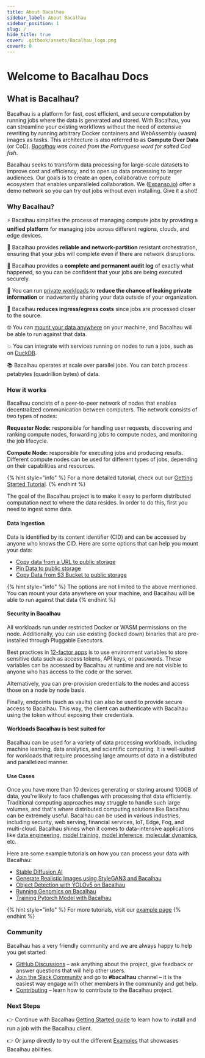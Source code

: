 ```yaml
---
title: About Bacalhau
sidebar_label: About Bacalhau
sidebar_position: 1
slug: /
hide_title: true
cover: .gitbook/assets/Bacalhau_logo.png
coverY: 0
---
```


# Welcome to Bacalhau Docs

## What is Bacalhau?

Bacalhau is a platform for fast, cost efficient, and secure computation by running jobs where the data is generated and stored. With Bacalhau, you can streamline your existing workflows without the need of extensive rewriting by running arbitrary Docker containers and WebAssembly (wasm) images as tasks. This architecture is also referred to as **Compute Over Data** (or CoD). [_Bacalhau_](https://translate.google.com/?sl=pt\&tl=en\&text=bacalhau\&op=translate) _was coined from the Portuguese word for salted Cod fish_.

Bacalhau seeks to transform data processing for large-scale datasets to improve cost and efficiency, and to open up data processing to larger audiences. Our goals is to create an open, collaborative compute ecosystem that enables unparalleled collaboration. We ([Expanso.io](https://expanso.io)) offer a demo network so you can try out jobs without even installing. Give it a shot!

### Why Bacalhau?

⚡️ Bacalhau simplifies the process of managing compute jobs by providing a **unified platform** for managing jobs across different regions, clouds, and edge devices.

🤝 Bacalhau provides **reliable and network-partition** resistant orchestration, ensuring that your jobs will complete even if there are network disruptions.

🚨 Bacalhau provides a **complete and permanent audit log** of exactly what happened, so you can be confident that your jobs are being executed securely.

🔐 You can run [private workloads](setting-up/networking-instructions/private-cluster.md) to **reduce the chance of leaking private information** or inadvertently sharing your data outside of your organization.

💸 Bacalhau **reduces ingress/egress costs** since jobs are processed closer to the source.

🤓 You can [mount your data anywhere](./#data-ingestion) on your machine, and Bacalhau will be able to run against that data.

💥 You can integrate with services running on nodes to run a jobs, such as on [DuckDB](examples/data-engineering/index.md).

📚 Bacalhau operates at scale over parallel jobs. You can batch process petabytes (quadrillion bytes) of data.

### How it works

Bacalhau concists of a peer-to-peer network of nodes that enables decentralized communication between computers. The network consists of two types of nodes:

**Requester Node:** responsible for handling user requests, discovering and ranking compute nodes, forwarding jobs to compute nodes, and monitoring the job lifecycle.

**Compute Node:** responsible for executing jobs and producing results. Different compute nodes can be used for different types of jobs, depending on their capabilities and resources.

{% hint style="info" %}
For a more detailed tutorial, check out our [Getting Started Tutorial](broken-reference).
{% endhint %}

The goal of the Bacalhau project is to make it easy to perform distributed computation next to where the data resides. In order to do this, first you need to ingest some data.

#### Data ingestion

Data is identified by its content identifier (CID) and can be accessed by anyone who knows the CID. Here are some options that can help you mount your data:

* [Copy data from a URL to public storage](setting-up/data-ingestion/from-url.md)
* [Pin Data to public storage](setting-up/data-ingestion/pin.md)
* [Copy Data from S3 Bucket to public storage](setting-up/data-ingestion/s3.md)

{% hint style="info" %}
The options are not limited to the above mentioned. You can mount your data anywhere on your machine, and Bacalhau will be able to run against that data
{% endhint %}

#### Security in Bacalhau

All workloads run under restricted Docker or WASM permissions on the node. Additionally, you can use existing (locked down) binaries that are pre-installed through Pluggable Executors.

Best practices in [12-factor apps](https://12factor.net/) is to use environment variables to store sensitive data such as access tokens, API keys, or passwords. These variables can be accessed by Bacalhau at runtime and are not visible to anyone who has access to the code or the server.

Alternatively, you can pre-provision credentials to the nodes and access those on a node by node basis.

Finally, endpoints (such as vaults) can also be used to provide secure access to Bacalhau. This way, the client can authenticate with Bacalhau using the token without exposing their credentials.

#### Workloads Bacalhau is best suited for

Bacalhau can be used for a variety of data processing workloads, including machine learning, data analytics, and scientific computing. It is well-suited for workloads that require processing large amounts of data in a distributed and parallelized manner.

#### Use Cases

Once you have more than 10 devices generating or storing around 100GB of data, you're likely to face challenges with processing that data efficiently. Traditional computing approaches may struggle to handle such large volumes, and that's where distributed computing solutions like Bacalhau can be extremely useful. Bacalhau can be used in various industries, including security, web serving, financial services, IoT, Edge, Fog, and multi-cloud. Bacalhau shines when it comes to data-intensive applications like [data engineering](examples/data-engineering/), [model training](examples/model-training/), [model inference](examples/model-inference/), [molecular dynamics](examples/molecular-dynamics/), etc.

Here are some example tutorials on how you can process your data with Bacalhau:

* [Stable Diffusion AI](examples/model-inference/stable-diffusion-gpu/index.md)
* [Generate Realistic Images using StyleGAN3 and Bacalhau](examples/model-inference/stylegan3/index.md)
* [Object Detection with YOLOv5 on Bacalhau](examples/model-inference/object-detection-yolo5/index.md)
* [Running Genomics on Bacalhau](examples/molecular-dynamics/index-3.md)
* [Training Pytorch Model with Bacalhau](examples/model-training/training-pytorch-model/index.md)

{% hint style="info" %}
For more tutorials, visit our [example page](broken-reference)
{% endhint %}

### Community

Bacalhau has a very friendly community and we are always happy to help you get started:

* [GitHub Discussions](https://github.com/bacalhau-project/bacalhau/discussions) – ask anything about the project, give feedback or answer questions that will help other users.
* [Join the Slack Community](https://bit.ly/bacalhau-project-slack) and go to **#bacalhau** channel – it is the easiest way engage with other members in the community and get help.
* [Contributing](community/ways-to-contribute.md) – learn how to contribute to the Bacalhau project.

### Next Steps

👉 Continue with Bacalhau [Getting Started guide](broken-reference) to learn how to install and run a job with the Bacalhau client.

👉 Or jump directly to try out the different [Examples](broken-reference) that showcases Bacalhau abilities.
